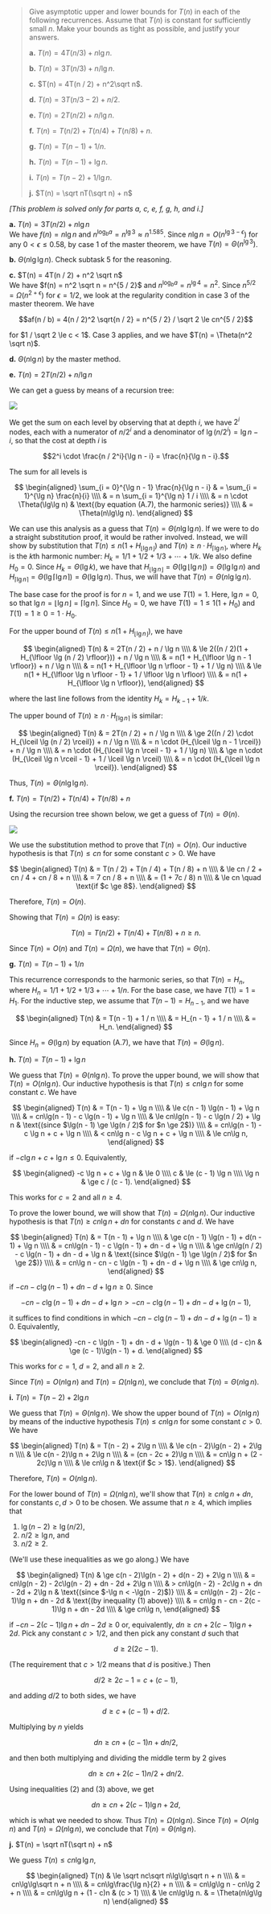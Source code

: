 > Give asymptotic upper and lower bounds for $T(n)$ in each of the following recurrences. Assume that $T(n)$ is constant for sufficiently small $n$. Make your bounds as tight as possible, and justify your answers.
>
> **a.** $T(n) = 4T(n / 3) + n\lg n$.
>
> **b.** $T(n) = 3T(n / 3) + n / \lg n$.
>
> **c.** $T(n) = 4T(n / 2) + n^2\sqrt n$.
>
> **d.** $T(n) = 3T(n / 3 - 2) + n / 2$.
>
> **e.** $T(n) = 2T(n / 2) + n / \lg n$.
>
> **f.** $T(n) = T(n / 2) + T(n / 4) + T(n / 8) + n$.
>
> **g.** $T(n) = T(n - 1) + 1 / n$.
>
> **h.** $T(n) = T(n - 1) + \lg n$.
>
> **i.** $T(n) = T(n - 2) + 1 / \lg n$.
>
> **j.** $T(n) = \sqrt nT(\sqrt n) + n$

_[This problem is solved only for parts a, c, e, f, g, h, and i.]_

**a.** $T(n) = 3T(n / 2) + n\lg n$  
We have $f(n) = n\lg n$ and $n^{\log_b a} = n^{\lg 3} \approx n^{1.585}$. Since $n\lg n = O(n^{\lg 3 - \epsilon})$ for any $0 < \epsilon \le 0.58$, by case 1 of the master theorem, we have $T(n) = \Theta(n^{\lg 3})$.

**b.** $\Theta(n\lg\lg n)$. Check subtask 5 for the reasoning.

**c.** $T(n) = 4T(n / 2) + n^2 \sqrt n$  
We have $f(n) = n^2 \sqrt n = n^{5 / 2}$ and $n^{\log_b a} = n^{\lg 4} = n^2$. Since $n^{5 / 2} = \Omega(n^{2 + \epsilon})$ for $\epsilon = 1 / 2$, we look at the regularity condition in case 3 of the master theorem. We have

$$af(n / b) = 4(n / 2)^2 \sqrt{n / 2} = n^{5 / 2} / \sqrt 2 \le cn^{5 / 2}$$

for $1 / \sqrt 2 \le c < 1$. Case 3 applies, and we have $T(n) = \Theta(n^2 \sqrt n)$.

**d.** $\Theta(n\lg n)$ by the master method.

**e.** $T(n) = 2T(n / 2) + n / \lg n$

We can get a guess by means of a recursion tree:

![](../../img/4-3-1.png)

We get the sum on each level by observing that at depth $i$, we have $2^i$ nodes, each with a numerator of $n / 2^i$ and a denominator of $\lg(n / 2^i) = \lg n - i$, so that the cost at depth $i$ is

$$2^i \cdot \frac{n / 2^i}{\lg n - i} = \frac{n}{\lg n - i}.$$

The sum for all levels is

$$
\begin{aligned}
\sum_{i = 0}^{\lg n - 1} \frac{n}{\lg n - i}
    & = \sum_{i = 1}^{\lg n} \frac{n}{i} \\\\
    & = n \sum_{i = 1}^{\lg n} 1 / i \\\\
    & = n \cdot \Theta(\lg\lg n) & \text{(by equation (A.7), the harmonic series)} \\\\
    & = \Theta(n\lg\lg n).
\end{aligned}
$$

We can use this analysis as a guess that $T(n) = \Theta(n\lg\lg n)$. If we were to do a straight substitution proof, it would be rather involved. Instead, we will show by substitution that $T(n) \le n(1 + H_{\lfloor \lg n \rfloor})$ and $T(n) \ge n \cdot H_{\lceil \lg n \rceil}$, where $H_k$ is the $k$th harmonic number: $H_k = 1 / 1 + 1 / 2 + 1 / 3 + \cdots + 1 / k$. We also define $H_0 = 0$. Since $H_k = \Theta(\lg k)$, we have that $H_{\lfloor \lg n \rfloor} = \Theta(\lg \lfloor \lg n \rfloor) = \Theta(\lg\lg n)$ and $H_{\lceil \lg n \rceil} = \Theta(\lg \lceil \lg n \rceil) = \Theta(\lg\lg n)$. Thus, we will have that $T(n) = \Theta(n\lg\lg n)$.

The base case for the proof is for $n = 1$, and we use $T(1) = 1$. Here, $\lg n = 0$, so that $\lg n = \lfloor \lg n \rfloor = \lceil \lg n \rceil$. Since $H_0 = 0$, we have $T(1) = 1 \le 1(1 + H_0)$ and $T(1) = 1 \ge 0 = 1 \cdot H_0$.

For the upper bound of $T(n) \le n(1 + H_{\lfloor \lg n \rfloor})$, we have

$$
\begin{aligned}
T(n) & =   2T(n / 2) + n / \lg n \\\\
     & \le 2((n / 2)(1 + H_{\lfloor \lg (n / 2) \rfloor})) + n / \lg n \\\\
     & =   n(1 + H_{\lfloor \lg n - 1 \rfloor}) + n / \lg n \\\\
     & =   n(1 + H_{\lfloor \lg n \rfloor - 1} + 1 / \lg n) \\\\
     & \le n(1 + H_{\lfloor \lg n \rfloor - 1} + 1 / \lfloor \lg n \rfloor) \\\\
     & =   n(1 + H_{\lfloor \lg n \rfloor}),
\end{aligned}
$$

where the last line follows from the identity $H_k = H_{k - 1} + 1 / k$.

The upper bound of $T(n) \ge n \cdot H_{\lceil \lg n \rceil}$ is similar:

$$
\begin{aligned}
T(n) & =   2T(n / 2) + n / \lg n \\\\
     & \ge 2((n / 2) \cdot H_{\lceil \lg (n / 2) \rceil}) + n / \lg n \\\\
     & =   n \cdot (H_{\lceil \lg n - 1 \rceil}) + n / \lg n \\\\
     & =   n \cdot (H_{\lceil \lg n \rceil - 1} + 1 / \lg n) \\\\
     & \ge n \cdot (H_{\lceil \lg n \rceil - 1} + 1 / \lceil \lg n \rceil) \\\\
     & =   n \cdot (H_{\lceil \lg n \rceil}).
\end{aligned}
$$

Thus, $T(n) = \Theta(n\lg\lg n)$.

**f.** $T(n) = T(n / 2) + T(n / 4) + T(n / 8) + n$

Using the recursion tree shown below, we get a guess of $T(n) = \Theta(n)$.

![](../../img/4-3-2.png)

We use the substitution method to prove that $T(n) = O(n)$. Our inductive hypothesis is that $T(n) \le cn$ for some constant $c > 0$. We have

$$
\begin{aligned}
T(n) & =   T(n / 2) + T(n / 4) + T(n / 8) + n \\\\
     & \le cn / 2 + cn / 4 + cn / 8 + n \\\\
     & =   7 cn / 8 + n \\\\
     & =   (1 + 7c / 8) n \\\\
     & \le cn \quad \text{if $c \ge 8$}.
\end{aligned}
$$

Therefore, $T(n) = O(n)$.

Showing that $T(n) = \Omega(n)$ is easy:

$$T(n) = T(n / 2) + T(n / 4) + T(n / 8) + n \ge n.$$

Since $T(n) = O(n)$ and $T(n) = \Omega(n)$, we have that $T(n) = \Theta(n)$.

**g.** $T(n) = T(n - 1) + 1 / n$

This recurrence corresponds to the harmonic series, so that $T(n) = H_n$, where $H_n = 1 / 1 + 1 / 2 + 1 / 3 + \cdots + 1 / n$. For the base case, we have $T(1) = 1 = H_1$. For the inductive step, we assume that $T(n - 1) = H_{n - 1}$, and we have

$$
\begin{aligned}
T(n) & = T(n - 1) + 1 / n \\\\
     & = H_{n - 1} + 1 / n \\\\
     & = H_n.
\end{aligned}
$$

Since $H_n = \Theta(\lg n)$ by equation $\text{(A.7)}$, we have that $T(n) = \Theta(\lg n)$.

**h.** $T(n) = T(n - 1) + \lg n$

We guess that $T(n) = \Theta(n\lg n)$. To prove the upper bound, we will show that $T(n) = O(n\lg n)$. Our inductive hypothesis is that $T(n) \le cn\lg n$ for some constant $c$. We have

$$
\begin{aligned}
T(n) & =   T(n - 1) + \lg n \\\\
     & \le c(n - 1) \lg(n - 1) + \lg n \\\\
     & =   cn\lg(n - 1) - c \lg(n - 1) + \lg n \\\\
     & \le cn\lg(n - 1) - c \lg(n / 2) + \lg n & \text{(since $\lg(n - 1) \ge \lg(n / 2)$ for $n \ge 2$)} \\\\
     & =   cn\lg(n - 1) - c \lg n + c + \lg n \\\\
     & <   cn\lg n - c \lg n + c + \lg n \\\\
     & \le cn\lg n,
\end{aligned}
$$

if $-c \lg n + c + \lg n \le 0$. Equivalently,

$$
\begin{aligned}
-c \lg n + c + \lg n & \le 0 \\\\
                   c & \le (c - 1) \lg n \\\\
               \lg n & \ge c / (c - 1).
\end{aligned}
$$

This works for $c = 2$ and all $n \ge 4$.

To prove the lower bound, we will show that $T(n) = \Omega(n\lg n)$. Our inductive hypothesis is that $T(n) \ge cn\lg n + dn$ for constants $c$ and $d$. We have

$$
\begin{aligned}
T(n) & =   T(n - 1) + \lg n \\\\
     & \ge c(n - 1) \lg(n - 1) + d(n - 1) + \lg n \\\\
     & =   cn\lg(n - 1) - c \lg(n - 1) + dn - d + \lg n \\\\
     & \ge cn\lg(n / 2) - c \lg(n - 1) + dn - d + \lg n & \text{(since $\lg(n - 1) \ge \lg(n / 2)$ for $n \ge 2$)} \\\\
     & =   cn\lg n - cn - c \lg(n - 1) + dn - d + \lg n \\\\
     & \ge cn\lg n,
\end{aligned}
$$

if $-cn - c \lg(n - 1) + dn - d + \lg n \ge 0$. Since

$$-cn - c \lg(n - 1) + dn - d + \lg n > -cn - c\lg(n - 1) + dn - d + \lg(n - 1),$$

it suffices to find conditions in which $-cn - c\lg(n - 1) + dn - d + \lg(n - 1) \ge 0$. Equivalently,

$$
\begin{aligned}
-cn - c \lg(n - 1) + dn - d + \lg(n - 1) & \ge 0 \\\\
                                (d - c)n & \ge (c - 1)\lg(n - 1) + d.
\end{aligned}
$$

This works for $c = 1$, $d = 2$, and all $n \ge 2$.

Since $T(n) = O(n\lg n)$ and $T(n) = \Omega(n\lg n)$, we conclude that $T(n) = \Theta(n\lg n)$.

**i.** $T(n) = T(n - 2) + 2\lg n$

We guess that $T(n) = \Theta(n\lg n)$. We show the upper bound of $T(n) = O(n\lg n)$ by means of the inductive hypothesis $T(n) \le cn\lg n$ for some constant $c > 0$. We have

$$
\begin{aligned}
T(n) & =   T(n - 2) + 2\lg n \\\\
     & \le c(n - 2)\lg(n - 2) + 2\lg n \\\\
     & \le c(n - 2)\lg n + 2\lg n \\\\
     & =   (cn - 2c + 2)\lg n \\\\
     & =   cn\lg n + (2 - 2c)\lg n \\\\
     & \le cn\lg n & \text{if $c > 1$}.
\end{aligned}
$$

Therefore, $T(n) = O(n\lg n)$.

For the lower bound of $T(n) = \Omega(n\lg n)$, we'll show that $T(n) \ge cn\lg n + dn$, for constants $c, d > 0$ to be chosen. We assume that $n \ge 4$, which implies that

1. $\lg(n - 2) \ge \lg(n / 2)$,
2. $n / 2 \ge \lg n$, and
3. $n / 2 \ge 2$.

(We'll use these inequalities as we go along.) We have

$$
\begin{aligned}
T(n) & \ge c(n - 2)\lg(n - 2) + d(n - 2) + 2\lg n \\\\
     & =   cn\lg(n - 2) - 2c\lg(n - 2) + dn - 2d + 2\lg n \\\\
     & >   cn\lg(n - 2) - 2c\lg n + dn - 2d + 2\lg n & \text{(since $-\lg n < -\lg(n - 2)$)} \\\\
     & =   cn\lg(n - 2) - 2(c - 1)\lg n + dn - 2d & \text{(by inequality (1) above)} \\\\
     & =   cn\lg n - cn - 2(c - 1)\lg n + dn - 2d \\\\
     & \ge cn\lg n,
\end{aligned}
$$

if $-cn - 2(c - 1)\lg n + dn - 2d \ge 0$ or, equivalently, $dn \ge cn + 2(c - 1)\lg n + 2d$. Pick any constant $c > 1 / 2$, and then pick any constant $d$ such that

$$d \ge 2(2c - 1).$$

(The requirement that $c > 1 / 2$ means that $d$ is positive.) Then

$$d / 2 \ge 2c - 1 = c + (c - 1),$$

and adding $d / 2$ to both sides, we have

$$d \ge c + (c - 1) + d / 2.$$

Multiplying by $n$ yields

$$dn \ge cn + (c - 1)n + dn / 2,$$

and then both multiplying and dividing the middle term by $2$ gives

$$dn \ge cn + 2(c - 1)n / 2 + dn / 2.$$

Using inequalities (2) and (3) above, we get

$$dn \ge cn + 2(c - 1)\lg n + 2d,$$

which is what we needed to show. Thus $T(n) = \Omega(n\lg n)$. Since $T(n) = O(n\lg n)$ and $T(n) = \Omega(n\lg n)$, we conclude that $T(n) = \Theta(n\lg n)$.

**j.** $T(n) = \sqrt nT(\sqrt n) + n$

We guess $T(n) \le cn\lg\lg n$,

$$
\begin{aligned}
T(n) & \le \sqrt nc\sqrt n\lg\lg\sqrt n + n \\\\
     & =   cn\lg\lg\sqrt n + n \\\\
     & =   cn\lg\frac{\lg n}{2} + n \\\\
     & =   cn\lg\lg n - cn\lg 2 + n \\\\
     & =   cn\lg\lg n + (1 - c)n & (c > 1) \\\\
     & \le cn\lg\lg n. & = \Theta(n\lg\lg n)
\end{aligned}
$$
